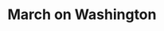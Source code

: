 ---
layout: event
title: March on Washington
category: March on Washington
year: 1963
location: Washington, DC
duration: 28th August, 1963
image: media/images/events/march_on_washington.jpeg
image-desc: Civil Rights March on Washington, D.C. [Roy Wilkins, Executive Secretary of the National Association for the Advancement of Colored People; A. Philip Randolph, organizer of the demonstration and veteran labor leader who helped to found the Brotherhood of Sleeping Car Porters, American Federation of Labor (AFL), and a former vice president of the American Federation of Labor and Congress of Industrial Organizations (AFL-CIO); and Walter P. Reuther, President of the United Automobile Workers Union and Vice President of the American Federation of Labor and Congress of Industrial Organizations, leading marchers down the street.]
image-source: https://catalog.archives.gov/id/542003
description: This protest march consisted of around 250,000 people participating. The march aimed to draw attention to the continued discrimination black Americans were facing. At the end of this march, Dr Martin Luther King Jr., stood in front of the Lincoln Memorial and delivered his ‘I Have Dream Speech’
song1: How I Got Over
song2: Oh, Freedom
---